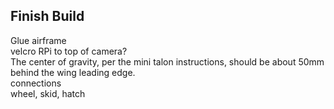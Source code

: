 ## Finish Build

Glue airframe  
velcro RPi to top of camera?  
The center of gravity, per the mini talon instructions, should be about 50mm behind the wing leading edge.  
connections  
wheel, skid, hatch  
